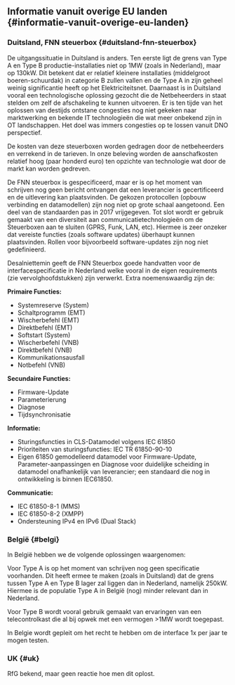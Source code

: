 ## Informatie vanuit overige EU landen {#informatie-vanuit-overige-eu-landen}

### Duitsland, FNN steuerbox {#duitsland-fnn-steuerbox}

De uitgangssituatie in Duitsland is anders. Ten eerste ligt de grens van Type A en Type B productie-installaties niet op 1MW (zoals in Nederland), maar op 130kW. Dit betekent dat er relatief kleinere installaties (middelgroot boeren-schuurdak) in categorie B zullen vallen en de Type A in zijn geheel weinig significantie heeft op het Elektriciteitsnet. Daarnaast is in Duitsland vooral een technologische oplossing gezocht die de Netbeheerders in staat stelden om zelf de afschakeling te kunnen uitvoeren. Er is ten tijde van het oplossen van destijds ontstane congesties nog niet gekeken naar marktwerking en bekende IT technologieën die wat meer onbekend zijn in OT landschappen. Het doel was immers congesties op te lossen vanuit DNO perspectief.

De kosten van deze steuerboxen worden gedragen door de netbeheerders en verrekend in de tarieven. In onze beleving worden de aanschafkosten relatief hoog (paar honderd euro) ten opzichte van technologie wat door de markt kan worden gedreven.

De FNN steuerbox is gespecificeerd, maar er is op het moment van schrijven nog geen bericht ontvangen dat een leverancier is gecertificeerd en de uitlevering kan plaatsvinden. De gekozen protocollen (opbouw verbinding en datamodellen) zijn nog niet op grote schaal aangetoond. Een deel van de standaarden pas in 2017 vrijgegeven. Tot slot wordt er gebruik gemaakt van een diversiteit aan communicatietechnologieën om de Steuerboxen aan te sluiten (GPRS, Funk, LAN, etc). Hiermee is zeer onzeker dat vereiste functies (zoals software updates) überhaupt kunnen plaatsvinden. Rollen voor bijvoorbeeld software-updates zijn nog niet gedefinieerd.

Desalniettemin geeft de FNN Steuerbox goede handvatten voor de interfacespecificatie in Nederland welke vooral in de eigen requirements (zie vervolghoofdstukken) zijn verwerkt. Extra noemenswaardig zijn de:

**Primaire Functies:**

*   Systemreserve (System)
*   Schaltprogramm (EMT)
*   Wischerbefehl (EMT)
*   Direktbefehl (EMT)
*   Softstart (System)
*   Wischerbefehl (VNB)
*   Direktbefehl (VNB)
*   Kommunikationsausfall
*   Notbefehl (VNB)

**Secundaire Functies:**

*   Firmware-Update
*   Parameterierung
*   Diagnose
*   Tijdsynchronisatie

**Informatie:**

*   Sturingsfuncties in CLS-Datamodel volgens IEC 61850
*   Prioriteiten van sturingsfuncties: IEC TR 61850-90-10
*   Eigen 61850 gemodelleerd datamodel voor Firmware-Update, Parameter-aanpassingen en Diagnose voor duidelijke scheiding in datamodel onafhankelijk van leverancier; een standaard die nog in ontwikkeling is binnen IEC61850.

**Communicatie:**

*   IEC 61850-8-1 (MMS)
*   IEC 61850-8-2 (XMPP)
*   Ondersteuning IPv4 en IPv6 (Dual Stack)

### België {#belgi}

In België hebben we de volgende oplossingen waargenomen:

Voor Type A is op het moment van schrijven nog geen specificatie voorhanden. Dit heeft ermee te maken (zoals in Duitsland) dat de grens tussen Type A en Type B lager zal liggen dan in Nederland, namelijk 250kW. Hiermee is de populatie Type A in België (nog) minder relevant dan in Nederland.

Voor Type B wordt vooral gebruik gemaakt van ervaringen van een telecontrolkast die al bij opwek met een vermogen &gt;1MW wordt toegepast.

In Belgie wordt gepleit om het recht te hebben om de interface 1x per jaar te mogen testen.

### UK {#uk}

RfG bekend, maar geen reactie hoe men dit oplost.